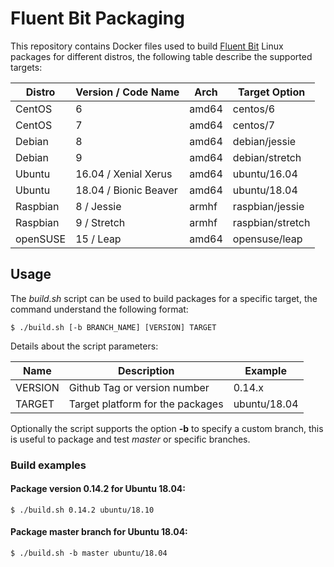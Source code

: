 # Fluent Bit Packaging

This repository contains Docker files used to build [Fluent Bit](http://fluentbit.io) Linux packages for different distros, the following table describe the supported targets:

| Distro       |   Version / Code Name   | Arch   | Target Option           |
|--------------|-------------------------|--------|-------------------------|
| CentOS       |   6                     | amd64  | centos/6                |
| CentOS       |   7                     | amd64  | centos/7                |
| Debian       |   8                     | amd64  | debian/jessie           |
| Debian       |   9                     | amd64  | debian/stretch          |
| Ubuntu       |   16.04 / Xenial Xerus  | amd64  | ubuntu/16.04            |
| Ubuntu       |   18.04 / Bionic Beaver | amd64  | ubuntu/18.04            |
| Raspbian     |   8 / Jessie            | armhf  | raspbian/jessie         |
| Raspbian     |   9 / Stretch           | armhf  | raspbian/stretch        |
| openSUSE     |   15 / Leap             | amd64  | opensuse/leap           |

## Usage

The _build.sh_ script can be used to build packages for a specific target, the command understand the following format:

```
$ ./build.sh [-b BRANCH_NAME] [VERSION] TARGET
```

Details about the script parameters:

| Name        | Description                  | Example                |
|-------------|------------------------------|------------------------|
| VERSION     | Github Tag or version number | 0.14.x                 |
| TARGET      | Target platform for the packages | ubuntu/18.04       |

Optionally the script supports the option __-b__ to specify a custom branch, this is useful to package and test _master_ or specific branches.

### Build examples

#### Package version 0.14.2 for Ubuntu 18.04:

```
$ ./build.sh 0.14.2 ubuntu/18.10
```

#### Package master branch for Ubuntu 18.04:

```
$ ./build.sh -b master ubuntu/18.04
```
